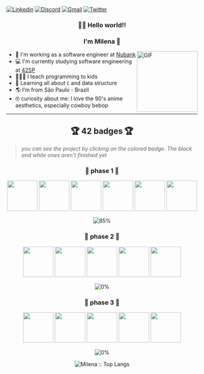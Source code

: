 [![Linkedin](https://img.shields.io/badge/-LinkedIn-blue?style=flat&logo=Linkedin&logoColor=white)](https://www.linkedin.com/in/milenacarecho/)
[![Discord](https://img.shields.io/badge/-Discord-5662E9?style=flat&logo=Discord&logoColor=white)](https://discordapp.com/users/277265936946429953)
[![Gmail](https://img.shields.io/badge/-Gmail-c14438?style=flat&logo=Gmail&logoColor=white)](mailto:milena.c@aluno.ifsp.edu.br)
[![Twitter](https://img.shields.io/badge/-Twitter-1DA1F2?style=flat&logo=Twitter&logoColor=white)](https://twitter.com/MilenaCarecho)

<h3 align="center">👩‍🚀 Hello world!!</h3>
<h3 align="center">I'm Milena 👋</h3>


<img align="right" alt="GIF" height="160px" src="https://c.tenor.com/2SYQNv5NTGQAAAAM/cowboy-bebop.gif" />

- 💜 I'm working as a software engineer at [Nubank](https://nubank.com.br/)
- 💻 I'm currently studying software engineering at [42SP](https://www.42sp.org.br/)
- 👩🏻‍🏫 I teach programming to kids
- 🌱 Learning all about `C` and data structure
- 🌎 I’m from São Paulo - Brazil
- 🤓 curiosity about me: I love the 90's anime aesthetics, especially cowboy bebop



---

<h2 align="center">🏆 42 badges 🏆</h2>

> *you can see the project by clicking on the colored badge. The black and white ones aren't finished yet*

<h3 align="center"> 🥉 phase 1 🥉</h3>

<div align="center">
<a href="https://github.com/m-carecho/42SP_Libft"><img height="80px" src="https://user-images.githubusercontent.com/98053054/151611442-dc327b44-b61e-430d-85c8-9789af8824be.png" /></a>
<a href="https://github.com/m-carecho/42SP_GNL"><img height="80px" src="https://user-images.githubusercontent.com/98053054/151611429-e4a36218-d7d4-4473-be17-c540d5142727.png" /></a>
<a href="https://github.com/m-carecho/42SP_PRINTF"><img height="80px" src="https://user-images.githubusercontent.com/98053054/151611436-17a59a6a-92ea-4fce-8875-729ec921b159.png" /></a>
<img height="80px" src="https://user-images.githubusercontent.com/98053054/151611452-4bccbc17-efc9-44e0-822c-8c37fe870aa5.png" />
<a href="https://github.com/m-carecho/so_long"><img height="80px" src="https://user-images.githubusercontent.com/98053054/185461372-81a86c79-821d-42e4-88f2-d9218108796f.png" /></a>
<img height="80px" src="https://user-images.githubusercontent.com/98053054/151612892-1c10eb9f-62e8-44ba-a671-36be46d40a2d.png" />
 
![85%](https://progress-bar.dev/85/?scale=100&title=progress&width=500&color=8AB58&suffix=%)
</div>

 
 
<h3 align="center">🥈 phase 2 🥈</h3>

<div align="center">
<img height="80px" src="https://user-images.githubusercontent.com/98053054/151619995-db5825f6-f157-4703-b8b3-7e09ddd7c3ea.png" />
<img height="80px" src="https://user-images.githubusercontent.com/98053054/151619991-5c985165-4074-49a5-bd0f-aad8f09ae91f.png" />
<img height="80px" src="https://user-images.githubusercontent.com/98053054/151619988-ea52fb6d-925a-4c06-8eb6-31a7c47d4a61.png" />
<img height="80px" src="https://user-images.githubusercontent.com/98053054/151619986-57370098-0deb-4c80-b64e-9b458ceed901.png" />
<img height="80px" src="https://user-images.githubusercontent.com/98053054/151620274-27033b86-c6ec-42a7-988c-f59ba6bde340.png" />

 
 
![0%](https://progress-bar.dev/0/?scale=100&title=progress&width=500&color=8AB58&suffix=%)
</div>
 
 
<h3 align="center">🥇 phase 3 🥇</h3>

<div align="center">
<img height="80px" src="https://user-images.githubusercontent.com/98053054/151622188-80f2706c-65dc-4dfa-8e8f-3a3bc2da7b1b.png" />
<img height="80px" src="https://user-images.githubusercontent.com/98053054/151622194-601f647f-b9cb-4714-8897-8c5ae42367fc.png" />
 <img height="80px" src="https://user-images.githubusercontent.com/98053054/151623193-4a9f2771-8f79-4a6a-8bf3-57cf817efd84.png" />
<img height="80px" src="https://user-images.githubusercontent.com/98053054/151622501-90831d0d-f23e-405d-8822-92fa5214acc9.png" />
<img height="80px" src="https://user-images.githubusercontent.com/98053054/151622507-1981c984-63cf-4999-b95c-88b86dc227f3.png" />


 
![0%](https://progress-bar.dev/0/?scale=100&title=progress&width=500&color=8AB58&suffix=%)
</div>
 
 
 
<p align="center"><img src="https://github-readme-stats.vercel.app/api/top-langs/?username=m-carecho&langs_count=10&theme=graywhite&layout=compact" alt="Milena :: Top Langs" /></p>

